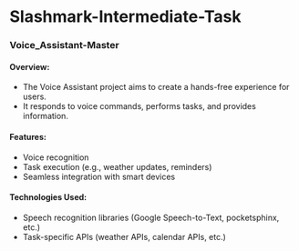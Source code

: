 # Slashmark-Intermediate-Task
### Voice_Assistant-Master

#### Overview:

* The Voice Assistant project aims to create a hands-free experience for users.
* It responds to voice commands, performs tasks, and provides information.
  
#### Features:

* Voice recognition
* Task execution (e.g., weather updates, reminders)
* Seamless integration with smart devices
  
#### Technologies Used:

* Speech recognition libraries (Google Speech-to-Text, pocketsphinx, etc.)
* Task-specific APIs (weather APIs, calendar APIs, etc.)
